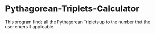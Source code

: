 # Pythagorean-Triplets-Calculator
This program finds all the Pythagorean Triplets up to the number that the user enters if applicable.
